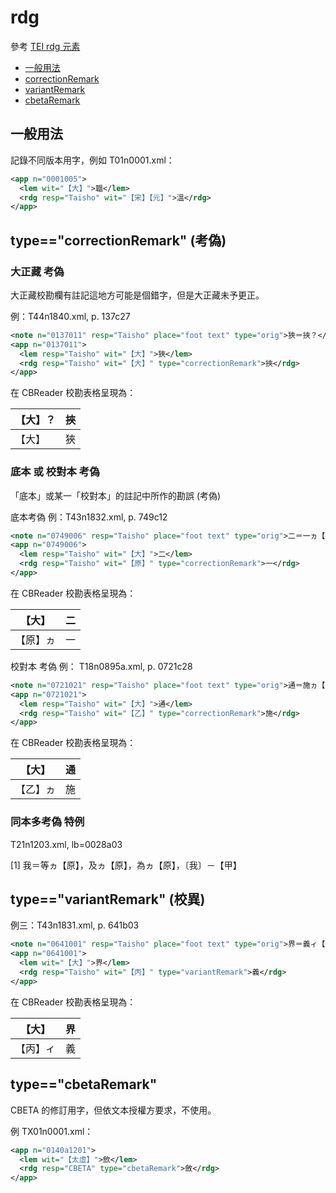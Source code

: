 # rdg

參考 [TEI rdg 元素](http://www.tei-c.org/release/doc/tei-p5-doc/zh-TW/html/ref-rdg.html)

* [一般用法](#一般用法)
* [correctionRemark](#typecorrectionremark-考偽)
* [variantRemark](#typevariantremark-校異)
* [cbetaRemark](#typecbetaremark)

## 一般用法

記錄不同版本用字，例如 T01n0001.xml：

```xml
<app n="0001005">
  <lem wit="【大】">韞</lem>
  <rdg resp="Taisho" wit="【宋】【元】">溫</rdg>
</app>
```

## type=="correctionRemark" (考偽)

### 大正藏 考偽

大正藏校勘欄有註記這地方可能是個錯字，但是大正藏未予更正。

例：T44n1840.xml, p. 137c27

```xml
<note n="0137011" resp="Taisho" place="foot text" type="orig">狹＝挾？</note>
<app n="0137011">
  <lem resp="Taisho" wit="【大】">狹</lem>
  <rdg resp="Taisho" wit="【大】" type="correctionRemark">挾</rdg>
</app>
```

在 CBReader 校勘表格呈現為：

【大】？ | 挾 
------- | ------
【大】 | 狹

### 底本 或 校對本 考偽

「底本」或某一「校對本」的註記中所作的勘誤 (考偽)

底本考偽 例：T43n1832.xml, p. 749c12

```xml
<note n="0749006" resp="Taisho" place="foot text" type="orig">二＝一ヵ【原】</note>
<app n="0749006">
  <lem resp="Taisho" wit="【大】">二</lem>
  <rdg resp="Taisho" wit="【原】" type="correctionRemark">一</rdg>
</app>
```

在 CBReader 校勘表格呈現為：

【大】 | 二
----- | ----
【原】ヵ | 一

校對本 考偽 例： T18n0895a.xml, p. 0721c28

```xml
<note n="0721021" resp="Taisho" place="foot text" type="orig">通＝施ヵ【乙】</note>
<app n="0721021">
  <lem resp="Taisho" wit="【大】">通</lem>
  <rdg resp="Taisho" wit="【乙】" type="correctionRemark">施</rdg>
</app>
```

在 CBReader 校勘表格呈現為：

【大】 | 通
----- | ----
【乙】ヵ | 施

### 同本多考偽 特例

T21n1203.xml, lb=0028a03

[1] 我＝等ヵ【原】，及ヵ【原】，為ヵ【原】，〔我〕－【甲】

## type=="variantRemark" (校異)

例三：T43n1831.xml, p. 641b03

```xml
<note n="0641001" resp="Taisho" place="foot text" type="orig">界＝義ィ【丙】</note>
<app n="0641001">
  <lem wit="【大】">界</lem>
  <rdg resp="Taisho" wit="【丙】" type="variantRemark">義</rdg>
</app>
```

在 CBReader 校勘表格呈現為：

【大】 | 界
----- | ----
【丙】ィ | 義

## type=="cbetaRemark"

CBETA 的修訂用字，但依文本授權方要求，不使用。

例 TX01n0001.xml：

```xml
<app n="0140a1201">
  <lem wit="【太虛】">歛</lem>
  <rdg resp="CBETA" type="cbetaRemark">斂</rdg>
</app>
```
